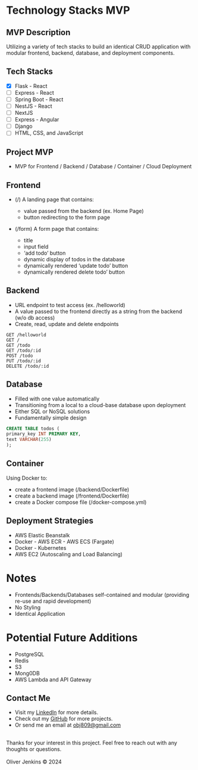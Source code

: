 # Technology Stacks MVP

## MVP Description

Utilizing a variety of tech stacks to build an identical CRUD application with modular frontend, backend, database, and deployment components.


## Tech Stacks

- [x] Flask - React
- [ ] Express - React
- [ ] Spring Boot - React
- [ ] NestJS - React
- [ ] NextJS
- [ ] Express - Angular
- [ ] Django
- [ ] HTML, CSS, and JavaScript

## Project MVP

- MVP for Frontend / Backend / Database / Container / Cloud Deployment

## Frontend

- (/) A landing page that contains:
    - value passed from the backend (ex. Home Page)
    - button redirecting to the form page

- (/form) A form page that contains:
    - title	
    - input field
    - ‘add todo’ button
    - dynamic display of todos in the database
    - dynamically rendered ‘update todo’ button
    - dynamically rendered delete todo’ button

## Backend


- URL endpoint to test access (ex. /helloworld)
- A value passed to the frontend directly as a string from the backend (w/o db access)
- Create, read, update and delete endpoints

```http
GET /helloworld
GET /
GET /todo
GET /todo/:id
POST /todo
PUT /todo/:id
DELETE /todo/:id
```

## Database

- Filled with one value automatically 
- Transitioning from a local to a cloud-base database upon deployment
- Either SQL or NoSQL solutions
- Fundamentally simple design

```sql
CREATE TABLE todos ( 
primary_key INT PRIMARY KEY, 
text VARCHAR(255) 
);
```

## Container

Using Docker to:
- create a frontend image (/backend/Dockerfile)
- create a backend image (/frontend/Dockerfile)
- create a Docker compose file (/docker-compose.yml)


## Deployment Strategies

- AWS Elastic Beanstalk 
- Docker - AWS ECR - AWS ECS (Fargate)
- Docker - Kubernetes
- AWS EC2 (Autoscaling and Load Balancing)

# Notes

- Frontends/Backends/Databases self-contained and modular (providing re-use and rapid development)
- No Styling
- Identical Application

# Potential Future Additions

- PostgreSQL
- Redis
- S3
- Mong0DB
- AWS Lambda and API Gateway

## Contact Me
- Visit my [LinkedIn](https://www.linkedin.com/in/obj809/) for more details.
- Check out my [GitHub](https://github.com/cyberforge1) for more projects.
- Or send me an email at obj809@gmail.com
<br />
Thanks for your interest in this project. Feel free to reach out with any thoughts or questions.
<br />
<br />
Oliver Jenkins © 2024
